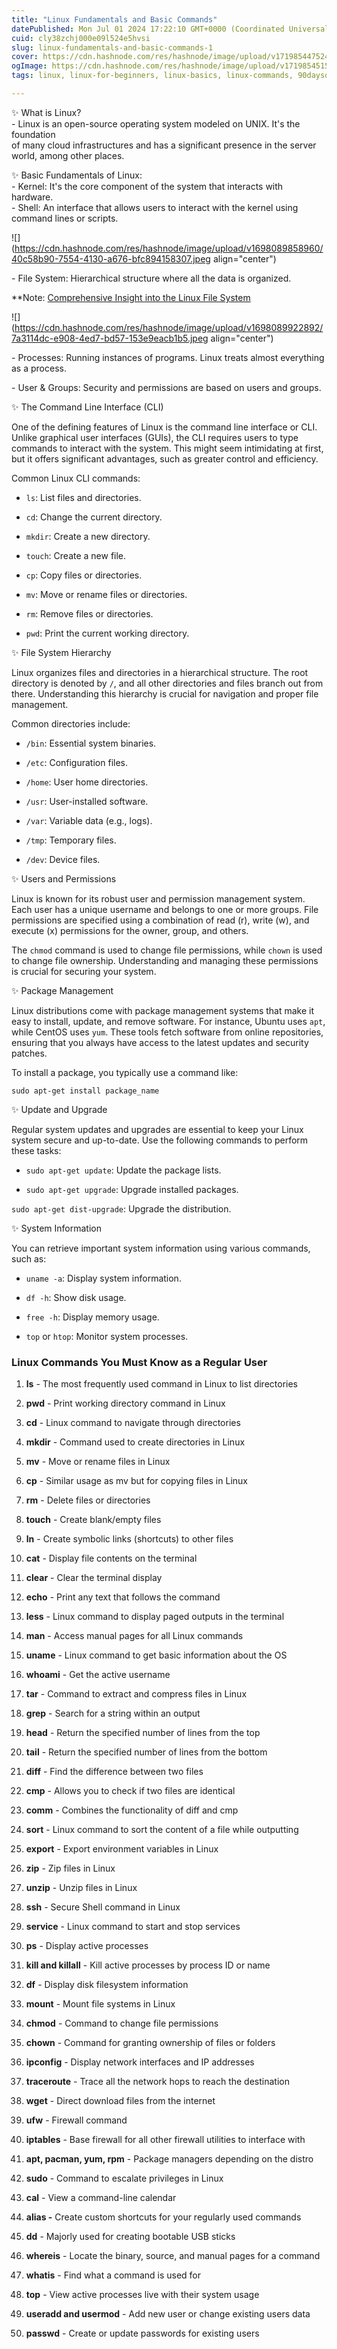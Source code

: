 ```yaml
---
title: "Linux Fundamentals and Basic Commands"
datePublished: Mon Jul 01 2024 17:22:10 GMT+0000 (Coordinated Universal Time)
cuid: cly38zchj000e09l524e5hvsi
slug: linux-fundamentals-and-basic-commands-1
cover: https://cdn.hashnode.com/res/hashnode/image/upload/v1719854475243/ceb98af3-1cda-4e88-b78e-79461847c5aa.png
ogImage: https://cdn.hashnode.com/res/hashnode/image/upload/v1719854515579/1d3c97f6-5805-4c20-8371-918f939c3915.png
tags: linux, linux-for-beginners, linux-basics, linux-commands, 90daysofdevops, trainwithshubham

---
```


✨ What is Linux?  
\- Linux is an open-source operating system modeled on UNIX. It's the foundation  
of many cloud infrastructures and has a significant presence in the server world, among other places.

✨ Basic Fundamentals of Linux:  
\- Kernel: It's the core component of the system that interacts with hardware.  
\- Shell: An interface that allows users to interact with the kernel using command lines or scripts.

![](https://cdn.hashnode.com/res/hashnode/image/upload/v1698089858960/40c58b90-7554-4130-a676-bfc894158307.jpeg align="center")

\- File System: Hierarchical structure where all the data is organized.

\*\*Note: [Comprehensive Insight into the Linux File System](https://www.linuxfoundation.org/blog/blog/classic-sysadmin-the-linux-filesystem-explained)

![](https://cdn.hashnode.com/res/hashnode/image/upload/v1698089922892/7a3114dc-e908-4ed7-bd57-153e9eacb1b5.jpeg align="center")

\- Processes: Running instances of programs. Linux treats almost everything as a process.

\- User & Groups: Security and permissions are based on users and groups.

✨ The Command Line Interface (CLI)

One of the defining features of Linux is the command line interface or CLI. Unlike graphical user interfaces (GUIs), the CLI requires users to type commands to interact with the system. This might seem intimidating at first, but it offers significant advantages, such as greater control and efficiency.

Common Linux CLI commands:

* `ls`: List files and directories.
    
* `cd`: Change the current directory.
    
* `mkdir`: Create a new directory.
    
* `touch`: Create a new file.
    
* `cp`: Copy files or directories.
    
* `mv`: Move or rename files or directories.
    
* `rm`: Remove files or directories.
    
* `pwd`: Print the current working directory.
    

✨ File System Hierarchy

Linux organizes files and directories in a hierarchical structure. The root directory is denoted by `/`, and all other directories and files branch out from there. Understanding this hierarchy is crucial for navigation and proper file management.

Common directories include:

* `/bin`: Essential system binaries.
    
* `/etc`: Configuration files.
    
* `/home`: User home directories.
    
* `/usr`: User-installed software.
    
* `/var`: Variable data (e.g., logs).
    
* `/tmp`: Temporary files.
    
* `/dev`: Device files.
    

✨ Users and Permissions

Linux is known for its robust user and permission management system. Each user has a unique username and belongs to one or more groups. File permissions are specified using a combination of read (r), write (w), and execute (x) permissions for the owner, group, and others.

The `chmod` command is used to change file permissions, while `chown` is used to change file ownership. Understanding and managing these permissions is crucial for securing your system.

✨ Package Management

Linux distributions come with package management systems that make it easy to install, update, and remove software. For instance, Ubuntu uses `apt`, while CentOS uses `yum`. These tools fetch software from online repositories, ensuring that you always have access to the latest updates and security patches.

To install a package, you typically use a command like:

`sudo apt-get install package_name`

✨ Update and Upgrade

Regular system updates and upgrades are essential to keep your Linux system secure and up-to-date. Use the following commands to perform these tasks:

* `sudo apt-get update`: Update the package lists.
    
* `sudo apt-get upgrade`: Upgrade installed packages.
    

`sudo apt-get dist-upgrade`: Upgrade the distribution.

✨ System Information

You can retrieve important system information using various commands, such as:

* `uname -a`: Display system information.
    
* `df -h`: Show disk usage.
    
* `free -h`: Display memory usage.
    
* `top` or `htop`: Monitor system processes.
    

### Linux Commands You Must Know as a Regular User

1. **ls** - The most frequently used command in Linux to list directories
    
2. **pwd** - Print working directory command in Linux
    
3. **cd** - Linux command to navigate through directories
    
4. **mkdir** - Command used to create directories in Linux
    
5. **mv** - Move or rename files in Linux
    
6. **cp** - Similar usage as mv but for copying files in Linux
    
7. **rm** - Delete files or directories
    
8. **touch** - Create blank/empty files
    
9. **ln** - Create symbolic links (shortcuts) to other files
    
10. **cat** - Display file contents on the terminal
    
11. **clear** - Clear the terminal display
    
12. **echo** - Print any text that follows the command
    
13. **less** - Linux command to display paged outputs in the terminal
    
14. **man** - Access manual pages for all Linux commands
    
15. **uname** - Linux command to get basic information about the OS
    
16. **whoami** - Get the active username
    
17. **tar** - Command to extract and compress files in Linux
    
18. **grep** - Search for a string within an output
    
19. **head** - Return the specified number of lines from the top
    
20. **tail** - Return the specified number of lines from the bottom
    
21. **diff** - Find the difference between two files
    
22. **cmp** - Allows you to check if two files are identical
    
23. **comm** - Combines the functionality of diff and cmp
    
24. **sort** - Linux command to sort the content of a file while outputting
    
25. **export** - Export environment variables in Linux
    
26. **zip** - Zip files in Linux
    
27. **unzip** - Unzip files in Linux
    
28. **ssh** - Secure Shell command in Linux
    
29. **service** - Linux command to start and stop services
    
30. **ps** - Display active processes
    
31. **kill and killall** - Kill active processes by process ID or name
    
32. **df** - Display disk filesystem information
    
33. **mount** - Mount file systems in Linux
    
34. **chmod** - Command to change file permissions
    
35. **chown** - Command for granting ownership of files or folders
    
36. **ipconfig** - Display network interfaces and IP addresses
    
37. **traceroute** - Trace all the network hops to reach the destination
    
38. **wget** - Direct download files from the internet
    
39. **ufw** - Firewall command
    
40. **iptables** - Base firewall for all other firewall utilities to interface with
    
41. **apt, pacman, yum, rpm** - Package managers depending on the distro
    
42. **sudo** - Command to escalate privileges in Linux
    
43. **cal** - View a command-line calendar
    
44. **alias -** Create custom shortcuts for your regularly used commands
    
45. **dd** - Majorly used for creating bootable USB sticks
    
46. **whereis** - Locate the binary, source, and manual pages for a command
    
47. **whatis** - Find what a command is used for
    
48. **top** - View active processes live with their system usage
    
49. **useradd and usermod** - Add new user or change existing users data
    
50. **passwd** - Create or update passwords for existing users